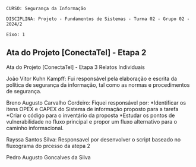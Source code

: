 `CURSO: Segurança da Informação`

`DISCIPLINA: Projeto - Fundamentos de Sistemas - Turma 02 - Grupo 02 - 2024/2`

`Eixo: 1`

## **Ata do Projeto [ConectaTel] - Etapa 2**

Ata do Projeto [ConectaTel] - Etapa 3
Relatos Individuais

João Vitor Kuhn Kampff: Fui responsável pela elaboração e escrita da política de segurança da informação, tal como as normas e procedimentos de segurança.

Breno Augusto Carvalho Cordeiro:
Fiquei responsável por: 
*Identificar os itens OPEX e CAPEX do Sistema de informação proposto para a tarefa
*Criar o código para o inventário da proposta
*Estudar os pontos de vulnerabilidade no fluxo principal e propor um fluxo alternativo para o caminho informacional.

Rayssa Santos Silva: Responsavel por desenvolver o script baseado no fluxograma do prcesso da atepa 2

Pedro Augusto Goncalves da Silva 
 
